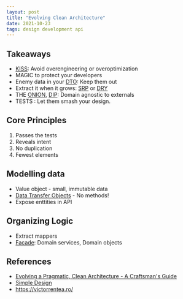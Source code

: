 ```yaml
---
layout: post
title: "Evolving Clean Architecture"
date: 2021-10-23
tags: design development api
---
```


## Takeaways
* [KISS](https://en.wikipedia.org/wiki/KISS_principle): Avoid overengineering or overoptimization
* MAGIC to protect your developers
* Enemy data in your [DTO](https://en.wikipedia.org/wiki/Data_transfer_object): Keep them out
* Extract it when it grows: [SRP](https://en.wikipedia.org/wiki/Single-responsibility_principle) or [DRY](https://en.wikipedia.org/wiki/Don%27t_repeat_yourself)
* THE [ONION](https://www.codeguru.com/csharp/understanding-onion-architecture/), [DIP](https://en.wikipedia.org/wiki/Dependency_inversion_principle): Domain agnostic to externals
* TESTS : Let them smash your design.

## Core Principles
1. Passes the tests
2. Reveals intent
3. No duplication
4. Fewest elements

## Modelling data
* Value object - small, immutable data
* [Data Transfer Objects](https://en.wikipedia.org/wiki/Data_transfer_object) - No methods!
* Expose enttities in API

## Organizing Logic
* Extract mappers
* [Facade](https://en.wikipedia.org/wiki/Facade_pattern): Domain services, Domain objects

## References
* [Evolving a Pragmatic, Clean Architecture - A Craftsman's Guide](https://www.youtube.com/watch?v=47OdZ2gqPtU)
* [Simple Design](https://martinfowler.com/bliki/BeckDesignRules.html)
* <https://victorrentea.ro/>
